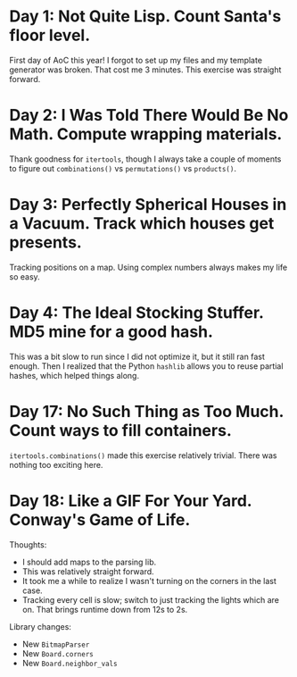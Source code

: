 # Day 1: Not Quite Lisp. Count Santa's floor level.

First day of AoC this year!
I forgot to set up my files and my template generator was broken.
That cost me 3 minutes.
This exercise was straight forward.

# Day 2: I Was Told There Would Be No Math. Compute wrapping materials.

Thank goodness for `itertools`, though I always take a couple of moments to figure out `combinations()` vs `permutations()` vs `products()`.

# Day 3: Perfectly Spherical Houses in a Vacuum. Track which houses get presents.

Tracking positions on a map.
Using complex numbers always makes my life so easy.

# Day 4: The Ideal Stocking Stuffer. MD5 mine for a good hash.

This was a bit slow to run since I did not optimize it, but it still ran fast enough.
Then I realized that the Python `hashlib` allows you to reuse partial hashes, which helped things along.

# Day 17: No Such Thing as Too Much. Count ways to fill containers.

`itertools.combinations()` made this exercise relatively trivial.
There was nothing too exciting here.

# Day 18: Like a GIF For Your Yard. Conway's Game of Life.

Thoughts:

* I should add maps to the parsing lib.
* This was relatively straight forward.
* It took me a while to realize I wasn't turning on the corners in the last case.
* Tracking every cell is slow; switch to just tracking the lights which are on.
  That brings runtime down from 12s to 2s.

Library changes:

* New `BitmapParser`
* New `Board.corners`
* New `Board.neighbor_vals`
